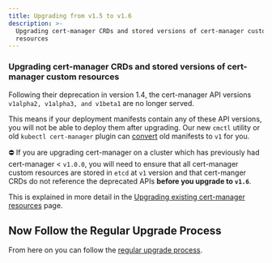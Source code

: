```yaml
---
title: Upgrading from v1.5 to v1.6
description: >-
  Upgrading cert-manager CRDs and stored versions of cert-manager custom
  resources
---
```


### Upgrading cert-manager CRDs and stored versions of cert-manager custom resources

Following their deprecation in version 1.4, the cert-manager API versions
`v1alpha2, v1alpha3, and v1beta1` are no longer served.

This means if your deployment manifests contain any of these API versions, you
will not be able to deploy them after upgrading. Our new `cmctl` utility or old
`kubectl cert-manager` plugin can [convert](../../usage/cmctl.md#convert) old
manifests to `v1` for you.

<div className="info">

⛔️ If you are upgrading cert-manager on a cluster which has previously had
cert-manager < `v1.0.0`, you will need to ensure that all cert-manager custom
resources are stored in `etcd` at `v1` version and that cert-manger CRDs do not
reference the deprecated APIs **before you upgrade to `v1.6`**.

This is explained in more detail in the
[Upgrading existing cert-manager resources](./remove-deprecated-apis.md#upgrading-existing-cert-manager-resources)
page.

</div>

## Now Follow the Regular Upgrade Process

From here on you can follow the [regular upgrade process](./README.md).
